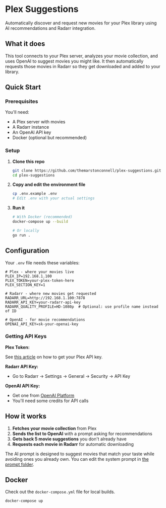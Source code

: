 # Plex Suggestions

Automatically discover and request new movies for your Plex library using AI recommendations and Radarr integration.

## What it does

This tool connects to your Plex server, analyzes your movie collection, and uses OpenAI to suggest movies you might like. It then automatically requests those movies in Radarr so they get downloaded and added to your library.

## Quick Start

### Prerequisites

You'll need:
- A Plex server with movies
- A Radarr instance 
- An OpenAI API key
- Docker (optional but recommended)

### Setup

1. **Clone this repo**
   ```bash
   git clone https://github.com/themarstonconnell/plex-suggestions.git
   cd plex-suggestions
   ```

2. **Copy and edit the environment file**
   ```bash
   cp .env.example .env
   # Edit .env with your actual settings
   ```

3. **Run it**
   ```bash
   # With Docker (recommended)
   docker-compose up --build
   
   # Or locally
   go run .
   ```

## Configuration

Your `.env` file needs these variables:

```env
# Plex - where your movies live
PLEX_IP=192.168.1.100
PLEX_TOKEN=your-plex-token-here
PLEX_SECTION_KEY=1

# Radarr - where new movies get requested
RADARR_URL=http://192.168.1.100:7878
RADARR_API_KEY=your-radarr-api-key
RADARR_QUALITY_PROFILE=HD-1080p  # Optional: use profile name instead of ID

# OpenAI - for movie recommendations
OPENAI_API_KEY=sk-your-openai-key
```

### Getting API Keys

**Plex Token:**

See [this article](https://support.plex.tv/articles/204059436-finding-an-authentication-token-x-plex-token/) on how to get your Plex API key.

**Radarr API Key:**
- Go to Radarr → Settings → General → Security → API Key  

**OpenAI API Key:**
- Get one from [OpenAI Platform](https://platform.openai.com/api-keys)
- You'll need some credits for API calls

## How it works

1. **Fetches your movie collection** from Plex
2. **Sends the list to OpenAI** with a prompt asking for recommendations
3. **Gets back 5 movie suggestions** you don't already have
4. **Requests each movie in Radarr** for automatic downloading

The AI prompt is designed to suggest movies that match your taste while avoiding ones you already own. You can edit the system prompt in [the prompt folder](/prompts).

## Docker
Check out the `docker-compose.yml` file for local builds.
```bash
docker-compose up
```